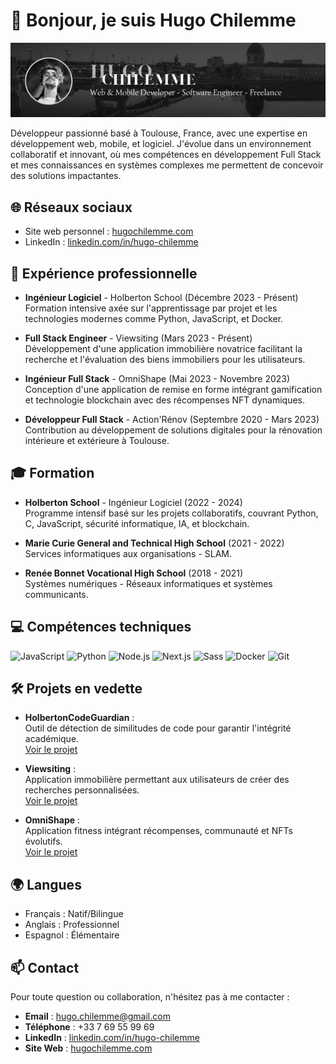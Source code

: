 # 👋 Bonjour, je suis Hugo Chilemme

![Background](https://github.com/hugo-chilemme/hugo-chilemme/blob/main/background.png?id=3)

Développeur passionné basé à Toulouse, France, avec une expertise en développement web, mobile, et logiciel. J'évolue dans un environnement collaboratif et innovant, où mes compétences en développement Full Stack et mes connaissances en systèmes complexes me permettent de concevoir des solutions impactantes.

## 🌐 Réseaux sociaux

- Site web personnel : [hugochilemme.com](https://www.hugochilemme.com)
- LinkedIn : [linkedin.com/in/hugo-chilemme](https://www.linkedin.com/in/hugo-chilemme)

## 💼 Expérience professionnelle

- **Ingénieur Logiciel** - Holberton School (Décembre 2023 - Présent)  
  Formation intensive axée sur l'apprentissage par projet et les technologies modernes comme Python, JavaScript, et Docker.

- **Full Stack Engineer** - Viewsiting (Mars 2023 - Présent)  
  Développement d'une application immobilière novatrice facilitant la recherche et l'évaluation des biens immobiliers pour les utilisateurs.

- **Ingénieur Full Stack** - OmniShape (Mai 2023 - Novembre 2023)  
  Conception d'une application de remise en forme intégrant gamification et technologie blockchain avec des récompenses NFT dynamiques.

- **Développeur Full Stack** - Action'Rénov (Septembre 2020 - Mars 2023)  
  Contribution au développement de solutions digitales pour la rénovation intérieure et extérieure à Toulouse.

## 🎓 Formation

- **Holberton School** - Ingénieur Logiciel (2022 - 2024)  
  Programme intensif basé sur les projets collaboratifs, couvrant Python, C, JavaScript, sécurité informatique, IA, et blockchain.

- **Marie Curie General and Technical High School** (2021 - 2022)  
  Services informatiques aux organisations - SLAM.

- **Renée Bonnet Vocational High School** (2018 - 2021)  
  Systèmes numériques - Réseaux informatiques et systèmes communicants.

## 💻 Compétences techniques

![JavaScript](https://img.shields.io/badge/-JavaScript-F7DF1E?style=flat-square&logo=javascript&logoColor=black)
![Python](https://img.shields.io/badge/-Python-3776AB?style=flat-square&logo=python&logoColor=white)
![Node.js](https://img.shields.io/badge/-Node.js-339933?style=flat-square&logo=nodedotjs&logoColor=white)
![Next.js](https://img.shields.io/badge/-Next.js-000000?style=flat-square&logo=nextdotjs&logoColor=white)
![Sass](https://img.shields.io/badge/-Sass-CC6699?style=flat-square&logo=sass&logoColor=white)
![Docker](https://img.shields.io/badge/-Docker-2496ED?style=flat-square&logo=docker&logoColor=white)
![Git](https://img.shields.io/badge/-Git-F05032?style=flat-square&logo=git&logoColor=white)

## 🛠️ Projets en vedette

- **HolbertonCodeGuardian** :  
  Outil de détection de similitudes de code pour garantir l'intégrité académique.  
  [Voir le projet](https://github.com/hugo-chilemme/HolbertonCodeGuardian)

- **Viewsiting** :  
  Application immobilière permettant aux utilisateurs de créer des recherches personnalisées.  
  [Voir le projet](https://github.com/hugo-chilemme/Viewsiting)

- **OmniShape** :  
  Application fitness intégrant récompenses, communauté et NFTs évolutifs.  
  [Voir le projet](https://github.com/hugo-chilemme/OmniShape)

## 🌍 Langues

- Français : Natif/Bilingue  
- Anglais : Professionnel  
- Espagnol : Élémentaire

## 📫 Contact

Pour toute question ou collaboration, n'hésitez pas à me contacter :  
- **Email** : [hugo.chilemme@gmail.com](mailto:hugo.chilemme@gmail.com)  
- **Téléphone** : +33 7 69 55 99 69  
- **LinkedIn** : [linkedin.com/in/hugo-chilemme](https://www.linkedin.com/in/hugo-chilemme)  
- **Site Web** : [hugochilemme.com](https://www.hugochilemme.com)
